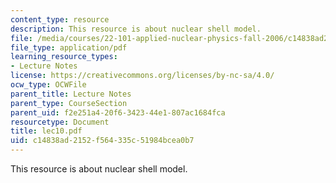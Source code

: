 ```yaml
---
content_type: resource
description: This resource is about nuclear shell model.
file: /media/courses/22-101-applied-nuclear-physics-fall-2006/c14838ad2152f564335c51984bcea0b7_lec10.pdf
file_type: application/pdf
learning_resource_types:
- Lecture Notes
license: https://creativecommons.org/licenses/by-nc-sa/4.0/
ocw_type: OCWFile
parent_title: Lecture Notes
parent_type: CourseSection
parent_uid: f2e251a4-20f6-3423-44e1-807ac1684fca
resourcetype: Document
title: lec10.pdf
uid: c14838ad-2152-f564-335c-51984bcea0b7
---
```

This resource is about nuclear shell model.